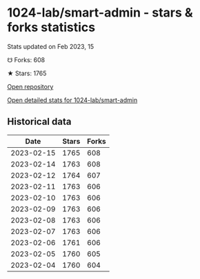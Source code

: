 # 1024-lab/smart-admin - stars & forks statistics

Stats updated on Feb 2023, 15

☋ Forks: 608

★ Stars: 1765

[Open repository](https://github.com/1024-lab/smart-admin)

[Open detailed stats for 1024-lab/smart-admin](https://reviewgithub.com/rep/1024-lab/smart-admin)

## Historical data
| Date | Stars | Forks |
|------|-------|-------|
| 2023-02-15 | 1765 | 608 | 
| 2023-02-14 | 1763 | 608 | 
| 2023-02-12 | 1764 | 607 | 
| 2023-02-11 | 1763 | 606 | 
| 2023-02-10 | 1763 | 606 | 
| 2023-02-09 | 1763 | 606 | 
| 2023-02-08 | 1763 | 606 | 
| 2023-02-07 | 1763 | 606 | 
| 2023-02-06 | 1761 | 606 | 
| 2023-02-05 | 1760 | 605 | 
| 2023-02-04 | 1760 | 604 | 


